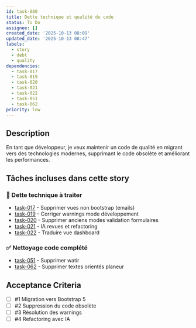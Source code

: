 ```yaml
---
id: task-080
title: Dette technique et qualité du code
status: To Do
assignee: []
created_date: '2025-10-13 08:09'
updated_date: '2025-10-13 08:47'
labels:
  - story
  - debt
  - quality
dependencies:
  - task-017
  - task-019
  - task-020
  - task-021
  - task-022
  - task-051
  - task-062
priority: low
---
```


## Description

<!-- SECTION:DESCRIPTION:BEGIN -->
En tant que développeur, je veux maintenir un code de qualité en migrant vers des technologies modernes, supprimant le code obsolète et améliorant les performances.

## Tâches incluses dans cette story

### 🧹 Dette technique à traiter
- [task-017](task-017) - Supprimer vues non bootstrap (emails)
- [task-019](task-019) - Corriger warnings mode développement
- [task-020](task-020) - Supprimer anciens modes validation formulaires
- [task-021](task-021) - IA revues et refactoring
- [task-022](task-022) - Traduire vue dashboard

### ✅ Nettoyage code complété
- [task-051](task-051) - Supprimer watir
- [task-062](task-062) - Supprimer textes orientés planeur
<!-- SECTION:DESCRIPTION:END -->

## Acceptance Criteria
<!-- AC:BEGIN -->
- [ ] #1 Migration vers Bootstrap 5
- [ ] #2 Suppression du code obsolète
- [ ] #3 Résolution des warnings
- [ ] #4 Refactoring avec IA
<!-- AC:END -->
